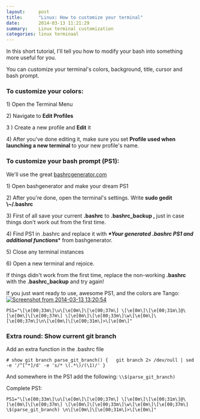 ```yaml
---
layout:     post
title:      "Linux: How to customize your terminal"
date:       2014-03-13 11:21:29
summary:    Linux terminal customization
categories: linux terminaal
---
```


<p>In this short tutorial, I'll tell you how to modify your bash into
something more useful for you.</p>
<p>You can customize your terminal's colors, background, title, cursor and
bash prompt.</p>
<h3><strong>To customize your colors:</strong></h3>
<p>​1) Open the Terminal Menu</p>
<p>​2) Navigate to <strong>Edit Profiles</strong></p>
<p>3 ) Create a new profile and <strong>Edit</strong> it</p>
<p>​4) After you've done editing it, make sure you set <strong>Profile used when
launching a new terminal</strong> to your new profile's name.<strong><br />
</strong></p>
<h3>To customize your bash prompt (PS1):</h3>
<p>We'll use the great <a href="http://bashrcgenerator.com/">bashrcgenerator.com</a></p>
<p>​1) Open bashgenerator and make your dream PS1</p>
<p>​2) After you're done, open the terminal's settings. Write <strong>sudo gedit
\~/.bashrc</strong></p>
<p>​3) First of all save your current <strong>.bashrc</strong> to <strong>.bashrc_backup
, </strong>just in case things don't work out from the first time.</p>
<p>​4) Find PS1 in .bashrc and replace it with <strong><em>*Your generated .bashrc
PS1 and additional functions</em></strong>* from bashgenerator.</p>
<p>​5) Close any terminal instances</p>
<p>​6) Open a new terminal and rejoice.</p>
<p>If things didn't work from the first time, replace the non-working
<strong>.bashrc</strong> with the <strong>.bashrc_backup</strong> and try again!</p>
<p>If you just want ready to use, awesome PS1, and the colors are Tango:<br />
<a href="http://syndbg.files.wordpress.com/2014/03/screenshot-from-2014-03-13-132054.png"><img alt="Screenshot from 2014-03-13
13:20:54" src="http://syndbg.files.wordpress.com/2014/03/screenshot-from-2014-03-13-132054.png?w=300" /></a></p>
<p><code>PS1="\[\e[00;33m\]\u\[\e[0m\]\[\e[00;37m\] \[\e[0m\]\[\e[00;31m\]@\[\e[0m\]\[\e[00;37m\] \[\e[0m\]\[\e[00;33m\]\w\[\e[0m\]\[\e[00;37m\]\n\[\e[0m\]\[\e[00;31m\]&gt;\[\e[0m\]"</code></p>
<h3><strong>Extra round: Show current git branch</strong></h3>
<p>Add an extra function in the .bashrc file  </p>
<p><code># show git branch parse_git_branch() {   git branch 2&gt; /dev/null | sed -e '/^[^*]/d' -e 's/* \(.*\)/(\1)/' }</code></p>
<p>And somewhere in the PS1 add the following: <code>\\$(parse_git_branch)</code></p>
<p>Complete PS1:  </p>
<p><code>PS1="\[\e[00;33m\]\u\[\e[0m\]\[\e[00;37m\] \[\e[0m\]\[\e[00;31m\]@\[\e[0m\]\[\e[00;37m\] \[\e[0m\]\[\e[00;33m\]\w\[\e[0m\]\[\e[00;37m\] \$(parse_git_branch) \n\[\e[0m\]\[\e[00;31m\]&gt;\[\e[0m\]"</code></p>
